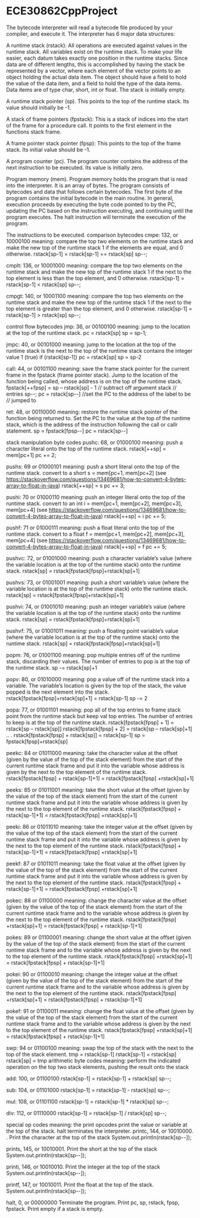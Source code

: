 # ECE30862CppProject

The bytecode interpreter will read a bytecode file produced by your compiler, and execute it. The interpreter has 6 major data structures:

A runtime stack (rstack): All operations are executed against values in the runtime stack. All variables exist on the runtime stack. To make your life easier, each datum takes exactly one position in the runtime stacks. Since data are of different lengths, this is accomplished by having the stack be represented by a vector, where each element of the vector points to an object holding the actual data item. The object should have a field to hold the value of the data item, and a field to hold the type of the data items. Data items are of type char, short, int or float.
The stack is initially empty.

A runtime stack pointer (sp). This points to the top of the runtime stack. Its value should initially be -1.

A stack of frame pointers (fpstack): This is a stack of indices into the start of the frame for a procedure call. It points to the first element in the functions stack frame.

A frame pointer stack pointer (fpsp): This points to the top of the frame stack. Its initial value should be -1.

A program counter (pc). The program counter contains the address of the next instruction to be executed. Its value is initially zero.

Program memory (mem). Program memory holds the program that is read into the interpreter. It is an array of bytes.
The program consists of bytecodes and data that follows certain bytecodes. The first byte of the program contains the initial bytecode in the main routine. In general, execution proceeds by executing the byte code pointed to by the PC, updating the PC based on the instruction executing, and continuing until the program executes. The halt instruction will terminate the execution of the program.

The instructions to be executed.
comparison bytecodes
cmpe: 132, or 10000100
meaning: compare the top two elements on the runtime stack and make the new top of the runtime stack 1 if the elements are equal, and 0 otherwise.
rstack[sp-1] = rstack[sp-1] == rstack[sp]
sp--;

cmplt: 136, or 10001000
meaning: compare the top two elements on the runtime stack and make the new top of the runtime stack 1 if the next to the top element is less than the top element, and 0 otherwise. rstack[sp-1] = rstack[sp-1] < rstack[sp]
sp--;

cmpgt: 140, or 10001100
meaning: compare the top two elements on the runtime stack and make the new top of the runtime stack 1 if the next to the top element is greater than the top element, and 0 otherwise. rstack[sp-1] = rstack[sp-1] > rstack[sp]
sp--;

control flow bytecodes
jmp: 36, or 00100100
meaning: jump to the location at the top of the runtime stack. pc = rstack[sp]
sp = sp-1;

jmpc: 40, or 00101000
meaning: jump to the location at the top of the runtime stack is the next to the top of the runtime stack contains the integer value 1 (true)
if (rstack[sp-1]) pc = rstack[sp]
sp = sp-2

call: 44, or 00101100
meaning: save the frame stack pointer for the current frame in the fpstack (frame pointer stack). Jump to the location of the function being called, whose address is on the top of the runtime stack. fpstack[++fpsp] = sp – rstack[sp] - 1 // subtract off argument stack
// entries
sp--;
pc = rstack[sp--] //set the PC to the address of the label to be
// jumped to

ret: 48, or 00110000
meaning: restore the runtime stack pointer of the function being returned to. Set the PC to the value at the top of the runtime stack, which is the address of the instruction following the call or callr statement. sp = fpstack[fpsp--]
pc = rstack[sp--]

stack manipulation byte codes
pushc: 68, or 01000100
meaning: push a character literal onto the top of the runtime stack. rstack[++sp] = mem[pc+1]
pc += 2;

pushs: 69 or 01000101
meaning: push a short literal onto the top of the runtime stack.
convert to a short s = mem[pc+1, mem[pc+2] (see https://stackoverflow.com/questions/13469681/how-to-convert-4-bytes-array-to-float-in-java) rstack[++sp] = s
pc += 3;

pushi: 70 or 01000110
meaning: push an integer literal onto the top of the runtime stack.
convert to an int i = mem[pc+1, mem[pc+2], mem[pc+3], mem[pc+4] (see https://stackoverflow.com/questions/13469681/how-to-convert-4-bytes-array-to-float-in-java) rstack[++sp] = i
pc += 5;

pushf: 71 or 01000111 
meaning: push a float literal onto the top of the runtime stack.
convert to a float f = mem[pc+1, mem[pc+2], mem[pc+3], mem[pc+4] (see https://stackoverflow.com/questions/13469681/how-to-convert-4-bytes-array-to-float-in-java) rstack[++sp] = f
pc += 5;

pushvc: 72, or 01001000
meaning: push a character variable’s value (where the variable location is at the top of the runtime stack) onto the runtime stack.
rstack[sp] = rstack[fpstack[fpsp]+rstack[sp]+1]

pushvs: 73, or 01001001
meaning: push a short variable’s value (where the variable location is at the top of the runtime stack) onto the runtime stack.
rstack[sp] = rstack[fpstack[fpsp]+rstack[sp]+1]

pushvi: 74, or 01001010
meaning: push an integer variable’s value (where the variable location is at the top of the runtime stack) onto the runtime stack.
rstack[sp] = rstack[fpstack[fpsp]+rstack[sp]+1]

pushvf: 75, or 01001011
meaning: push a floating point variable’s value (where the variable location is at the top of the runtime stack) onto the runtime stack.
rstack[sp] = rstack[fpstack[fpsp]+rstack[sp]+1]

popm: 76, or 01001100
meaning: pop multiple entries off of the runtime stack, discarding their values. The number of entries to pop is at the top of the runtime stack.
sp -= rstack[sp]+1

popv: 80, or 01010000
meaning: pop a value off of the runtime stack into a variable. The variable’s location is given by the top of the stack, the value popped is the next element into the stack. rstack[fpstack[fpsp]+rstack[sp]+1] = rstack[sp-1]
sp -= 2

popa: 77, or 01001101
meaning: pop all of the top entries to frame stack point from the runtime stack but keep val top entries. The number of entries to keep is at the top of the runtime stack.
rstack[fpstack[fpsp] + 1] = rstack[sp – rstack[sp]] rstack[fpstack[fpsp] + 2] = rstack[sp – rstack[sp]+1]
.. .
rstack[fpstack[fpsp] + rstack[sp]] = rstack[sp-1]
sp = fpstack[fpsp]+rstack[sp]

peekc: 84 or 01011000
meaning: take the character value at the offset (given by the value of the top of the stack element) from the start of the current runtime stack frame and put it into the variable whose address is given by the next to the top element of the runtime stack.
rstack[fpstack[fpsp] + rstack[sp-1]+1] = rstack[fpstack[fpsp] +rstack[sp]+1]

peeks: 85 or 01011001
meaning: take the short value at the offset (given by the value of the top of the stack element) from the start of the current runtime stack frame and put it into the variable whose address is given by the next to the top element of the runtime stack.
rstack[fpstack[fpsp] + rstack[sp-1]+1] = rstack[fpstack[fpsp] +rstack[sp]+1]

peeki: 86 or 01011010
meaning: take the integer value at the offset (given by the value of the top of the stack element) from the start of the current runtime stack frame and put it into the variable whose address is given by the next to the top element of the runtime stack.
rstack[fpstack[fpsp] + rstack[sp-1]+1] = rstack[fpstack[fpsp] +rstack[sp]+1]

peekf: 87 or 01011011
meaning: take the float value at the offset (given by the value of the top of the stack element) from the start of the current runtime stack frame and put it into the variable whose address is given by the next to the top element of the runtime stack.
rstack[fpstack[fpsp] + rstack[sp-1]+1] = rstack[fpstack[fpsp] +rstack[sp]+1]

pokec: 88 or 01100000
meaning: change the character value at the offset (given by the value of the top of the stack element) from the start of the current runtime stack frame and to the variable whose address is given by the next to the top element of the runtime stack.
rstack[fpstack[fpsp] +rstack[sp]+1] = rstack[fpstack[fpsp] + rstack[sp-1]+1]

pokes: 89 or 01100001
meaning: change the short value at the offset (given by the value of the top of the stack element) from the start of the current runtime stack frame and to the variable whose address is given by the next to the top element of the runtime stack.
rstack[fpstack[fpsp] +rstack[sp]+1] = rstack[fpstack[fpsp] + rstack[sp-1]+1]

pokei: 90 or 01100010
meaning: change the integer value at the offset (given by the value of the top of the stack element) from the start of the current runtime stack frame and to the variable whose address is given by the next to the top element of the runtime stack.
rstack[fpstack[fpsp] +rstack[sp]+1] = rstack[fpstack[fpsp] + rstack[sp-1]+1]

pokef: 91 or 01100011
meaning: change the float value at the offset (given by the value of the top of the stack element) from the start of the current runtime stack frame and to the variable whose address is given by the next to the top element of the runtime stack.
rstack[fpstack[fpsp] +rstack[sp]+1] = rstack[fpstack[fpsp] + rstack[sp-1]+1]

swp: 94 or 01100100
meaning: swap the top of the stack with the next to the top of the stack element. tmp = rstack[sp-1]
rstack[sp-1] = rstack[sp]
rstack[sp] = tmp
arithmetic byte codes
meaning: perform the indicated operation on the top two stack elements, pushing the result onto the stack

add: 100, or 01100100
rstack[sp-1] = rstack[sp-1] + rstack[sp]
sp--;

sub: 104, or 01101000
rstack[sp-1] = rstack[sp-1] - rstack[sp] sp--;

mul: 108, or 01101100
rstack[sp-1] = rstack[sp-1] * rstack[sp] sp--;

div: 112, or 01110000
rstack[sp-1] = rstack[sp-1] / rstack[sp] sp--;

special op codes
meaning: the print opcodes print the value or variable at the top of the stack. halt terminates the interpreter.
printc, 144, or 10010000. . Print the character at the top of the stack System.out.println(rstack[sp--]);

prints, 145, or 10010001. Print the short at the top of the stack
System.out.println(rstack[sp--]);

printi, 146, or 10010010. Print the integer at the top of the stack
System.out.println(rstack[sp--]);

printf, 147, or 10010011. Print the float at the top of the stack.
System.out.println(rstack[sp--]);

halt, 0, or 00000000
Terminate the program. Print pc, sp, rstack, fpsp, fpstack. Print empty if a stack is empty.
